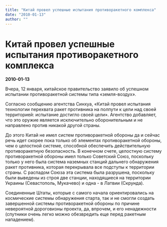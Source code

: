 ```yaml
---
title: "Китай провел успешные испытания противоракетного комплекса"
date: "2010-01-13"
author: ""
---
```


# Китай провел успешные испытания противоракетного комплекса

**2010-01-13** 

Вчера, 12 января, китайское правительство заявило об успешном испытании противоракетной системы типа «земля-воздух».

Согласно сообщению агентства Синхуа, «Китай провел испытания технологии перехвата ракет противника на полпути к цели над своей территорией: испытание достигло своей цели». Агентство добавляет, что это оружие является исключительно оборонительным и не направлено против никакой другой страны.

До этого Китай не имел систем противоракетной обороны да и сейчас речь идет скорее пока только об элементах противоракетной обороны, чем о целостной системе, способной обеспечить действительную противоракетную безопасность. В конечном счете, целостную систему противоракетной обороны имел только Советский Союз, поскольку только у него была система наземных станций дальнего обнаружения ракет противника, которая перекрывала все подступы к территории страны. С распадом Союза эта система была разрушена, поскольку были выведены из строя две станции, находящиеся на территории Украины (Севастополь, Мукачево) и одна - в Латвии (Скрунда).

Соединенные Штаты, которые с самого начала ориентировались на космические системы обнаружения старта, так и не смогли создать завершенной системы противоракетной обороны по причине невероятной дороговизны проекта, да, впрочем, и его ненадежности (спутники очень легко можно обезвредить еще перед ракетным нападением).
